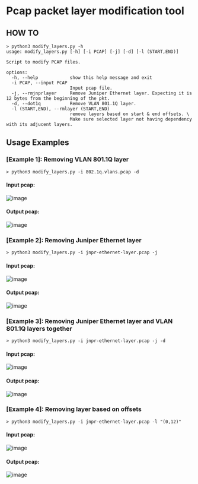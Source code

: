 # Pcap packet layer modification tool
## HOW TO
```
> python3 modify_layers.py -h
usage: modify_layers.py [-h] [-i PCAP] [-j] [-d] [-l (START,END)]

Script to modify PCAP files.

options:
  -h, --help            show this help message and exit
  -i PCAP, --input PCAP
                        Input pcap file.
  -j, --rmjnprlayer     Remove Juniper Ethernet layer. Expecting it is 12 bytes from the beginning of the pkt.
  -d, --dot1q           Remove VLAN 801.1Q layer.
  -l (START,END), --rmlayer (START,END)
                        remove layers based on start & end offsets. \
                        Make sure selected layer not having dependency with its adjucent layers.
```
## Usage Examples
### [Example 1]: Removing VLAN 801.1Q layer
```
> python3 modify_layers.py -i 802.1q.vlans.pcap -d
```
#### Input pcap:
![image](https://github.com/x00itachi/modify-pcap-pkt-layers/assets/2780355/88780abe-6fcc-49db-9c81-09890533b7d9)
#### Output pcap:
![image](https://github.com/x00itachi/modify-pcap-pkt-layers/assets/2780355/9ee09a6f-27a4-4968-9cdc-5a0f358fef1b)

### [Example 2]: Removing Juniper Ethernet layer
```
> python3 modify_layers.py -i jnpr-ethernet-layer.pcap -j
```
#### Input pcap:
![image](https://github.com/x00itachi/modify-pcap-pkt-layers/assets/2780355/f874a2c1-7fcf-469f-a1fe-dca87501759a)
#### Output pcap:
![image](https://github.com/x00itachi/modify-pcap-pkt-layers/assets/2780355/d64b89b8-2ed8-45b1-878e-b210d7c0ddd1)

### [Example 3]: Removing Juniper Ethernet layer and VLAN 801.1Q layers together
```
> python3 modify_layers.py -i jnpr-ethernet-layer.pcap -j -d
```
#### Input pcap:
![image](https://github.com/x00itachi/modify-pcap-pkt-layers/assets/2780355/a984eb4e-f978-4bbf-a4ce-a2223ea9dc8b)
#### Output pcap:
![image](https://github.com/x00itachi/modify-pcap-pkt-layers/assets/2780355/aae4d179-bccb-4192-9301-5ff19042b320)

### [Example 4]: Removing layer based on offsets
```
> python3 modify_layers.py -i jnpr-ethernet-layer.pcap -l "(0,12)"
```
#### Input pcap:
![image](https://github.com/x00itachi/modify-pcap-pkt-layers/assets/2780355/c67359d3-8889-46de-b904-1be0d310a410)
#### Output pcap:
![image](https://github.com/x00itachi/modify-pcap-pkt-layers/assets/2780355/7e64f43d-d6b0-49f1-9eec-4c31f7adad95)
